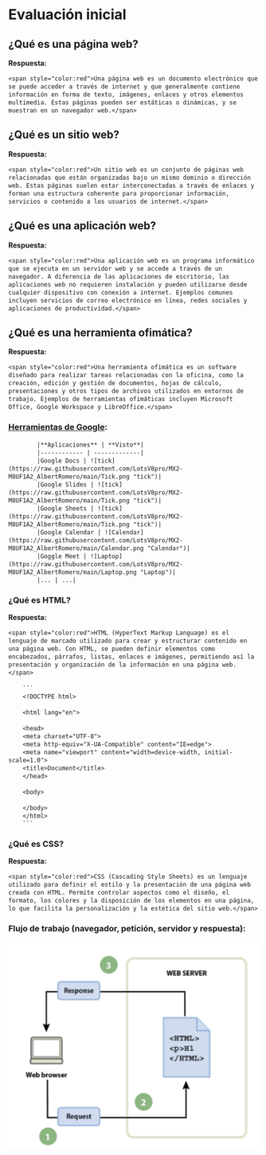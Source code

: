 # Evaluación inicial

## ¿Qué es una página web?

**Respuesta:** 

    <span style="color:red">Una página web es un documento electrónico que se puede acceder a través de internet y que generalmente contiene información en forma de texto, imágenes, enlaces y otros elementos multimedia. Estas páginas pueden ser estáticas o dinámicas, y se muestran en un navegador web.</span>

## ¿Qué es un sitio web?

**Respuesta:** 

    <span style="color:red">Un sitio web es un conjunto de páginas web relacionadas que están organizadas bajo un mismo dominio o dirección web. Estas páginas suelen estar interconectadas a través de enlaces y forman una estructura coherente para proporcionar información, servicios o contenido a los usuarios de internet.</span>

## ¿Qué es una aplicación web?

**Respuesta:** 

    <span style="color:red">Una aplicación web es un programa informático que se ejecuta en un servidor web y se accede a través de un navegador. A diferencia de las aplicaciones de escritorio, las aplicaciones web no requieren instalación y pueden utilizarse desde cualquier dispositivo con conexión a internet. Ejemplos comunes incluyen servicios de correo electrónico en línea, redes sociales y aplicaciones de productividad.</span>

## ¿Qué es una herramienta ofimática?

**Respuesta:** 

    <span style="color:red">Una herramienta ofimática es un software diseñado para realizar tareas relacionadas con la oficina, como la creación, edición y gestión de documentos, hojas de cálculo, presentaciones y otros tipos de archivos utilizados en entornos de trabajo. Ejemplos de herramientas ofimáticas incluyen Microsoft Office, Google Workspace y LibreOffice.</span>

### [Herramientas de Google](https://www.google.com/intl/es-419/chrome/browser-tools/):

            |**Aplicaciones** | **Visto**|
            |------------ | -------------|
            |Google Docs | ![tick](https://raw.githubusercontent.com/LotsV8pro/MX2-M8UF1A2_AlbertRomero/main/Tick.png "tick")|
            |Google Slides | ![tick](https://raw.githubusercontent.com/LotsV8pro/MX2-M8UF1A2_AlbertRomero/main/Tick.png "tick")|
            |Google Sheets | ![tick](https://raw.githubusercontent.com/LotsV8pro/MX2-M8UF1A2_AlbertRomero/main/Tick.png "tick")|
            |Google Calendar | ![Calendar](https://raw.githubusercontent.com/LotsV8pro/MX2-M8UF1A2_AlbertRomero/main/Calendar.png "Calendar")|
            |Goggle Meet | ![Laptop](https://raw.githubusercontent.com/LotsV8pro/MX2-M8UF1A2_AlbertRomero/main/Laptop.png "Laptop")|
            |... | ...|

### ¿Qué es HTML?

**Respuesta:** 


    <span style="color:red">HTML (HyperText Markup Language) es el lenguaje de marcado utilizado para crear y estructurar contenido en una página web. Con HTML, se pueden definir elementos como encabezados, párrafos, listas, enlaces e imágenes, permitiendo así la presentación y organización de la información en una página web.</span>

        ```
        <!DOCTYPE html>

        <html lang="en">

        <head>
        <meta charset="UTF-8">
        <meta http-equiv="X-UA-Compatible" content="IE=edge">
        <meta name="viewport" content="width=device-width, initial-scale=1.0">
        <title>Document</title>
        </head>

        <body>

        </body>
        </html>
        ```


### ¿Qué es CSS?

**Respuesta:** 

    <span style="color:red">CSS (Cascading Style Sheets) es un lenguaje utilizado para definir el estilo y la presentación de una página web creada con HTML. Permite controlar aspectos como el diseño, el formato, los colores y la disposición de los elementos en una página, lo que facilita la personalización y la estética del sitio web.</span>

### Flujo de trabajo (navegador, petición, servidor y respuesta):

![Flujo trabajo](https://raw.githubusercontent.com/LotsV8pro/MX2-M8UF1A2_AlbertRomero/main/Flujo%20trabajo.png "imagen flujo trabajo")